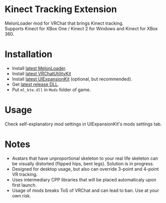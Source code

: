 # Kinect Tracking Extension

MelonLoader mod for VRChat that brings Kinect tracking.  
Supports Kinect for XBox One / Kinect 2 for Windows and Kinect for XBox 360.

# Installation
* Install [latest MelonLoader](https://github.com/LavaGang/MelonLoader).
* Install [latest VRChatUtilityKit](https://github.com/loukylor/VRC-Mods)
* Install [latest UIExpansionKit](https://github.com/knah/VRCMods) (optional, but recommended).
* Get [latest release DLL](../../../releases/latest).
* Put `ml_kte.dll` in `Mods` folder of game.

# Usage
Check self-explanatory mod settings in UIExpansionKit's mods settings tab.

# Notes
* Avatars that have unproportional skeleton to your real life skeleton can be visually distorted (flipped hips, bent legs). Solution is in progress. 
* Designed for desktop usage, but also can override 3-point and 4-point VR tracking.
* Uses intermediary CPP libraries that will be placed automaticaly upon first launch.
* Usage of mods breaks ToS of VRChat and can lead to ban. Use at your own risk.
